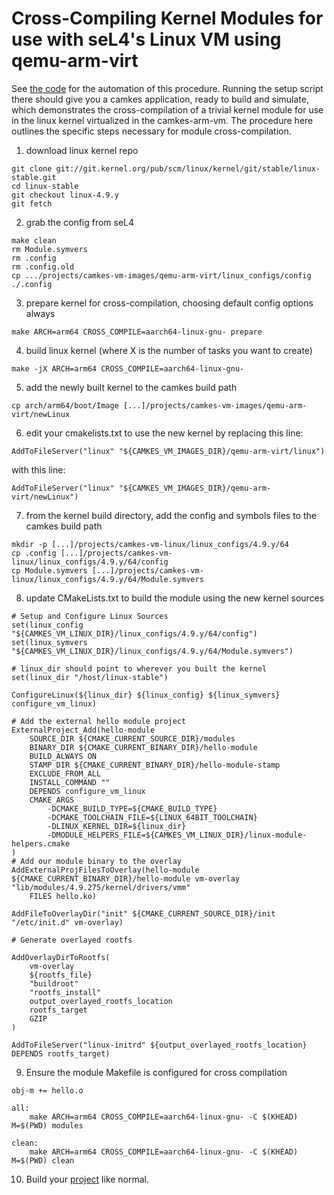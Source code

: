<!--
  Copyright 2021 Michael Neises

  SPDX-License-Identifier: BSD-2-Clause
-->
# Cross-Compiling Kernel Modules for use with seL4's Linux VM using qemu-arm-virt

See [the code](https://github.com/NeisesResearch/kernel_module_workstation) for the automation of this procedure. Running the setup script there should give you a camkes application, ready to build and simulate, which demonstrates the cross-compilation of a trivial kernel module for use in the linux kernel virtualized in the camkes-arm-vm. The procedure here outlines the specific steps necessary for module cross-compilation.

1. download linux kernel repo
```
git clone git://git.kernel.org/pub/scm/linux/kernel/git/stable/linux-stable.git
cd linux-stable
git checkout linux-4.9.y
git fetch
```

2. grab the config from seL4
```
make clean
rm Module.symvers
rm .config
rm .config.old
cp .../projects/camkes-vm-images/qemu-arm-virt/linux_configs/config ./.config
```

3. prepare kernel for cross-compilation, choosing default config options always
```
make ARCH=arm64 CROSS_COMPILE=aarch64-linux-gnu- prepare
```

4. build linux kernel (where X is the number of tasks you want to create)
```
make -jX ARCH=arm64 CROSS_COMPILE=aarch64-linux-gnu-
```

5. add the newly built kernel to the camkes build path
```
cp arch/arm64/boot/Image [...]/projects/camkes-vm-images/qemu-arm-virt/newLinux
```

6. edit your cmakelists.txt to use the new kernel by replacing this line:
```
AddToFileServer("linux" "${CAMKES_VM_IMAGES_DIR}/qemu-arm-virt/linux")
```
with this line:
```
AddToFileServer("linux" "${CAMKES_VM_IMAGES_DIR}/qemu-arm-virt/newLinux")
```
7. from the kernel build directory, add the config and symbols files to the camkes build path
```
mkdir -p [...]/projects/camkes-vm-linux/linux_configs/4.9.y/64
cp .config [...]/projects/camkes-vm-linux/linux_configs/4.9.y/64/config
cp Module.symvers [...]/projects/camkes-vm-linux/linux_configs/4.9.y/64/Module.symvers
```

8. update CMakeLists.txt to build the module using the new kernel sources
```
# Setup and Configure Linux Sources
set(linux_config "${CAMKES_VM_LINUX_DIR}/linux_configs/4.9.y/64/config")
set(linux_symvers "${CAMKES_VM_LINUX_DIR}/linux_configs/4.9.y/64/Module.symvers")

# linux_dir should point to wherever you built the kernel
set(linux_dir "/host/linux-stable")

ConfigureLinux(${linux_dir} ${linux_config} ${linux_symvers} configure_vm_linux)

# Add the external hello module project
ExternalProject_Add(hello-module
    SOURCE_DIR ${CMAKE_CURRENT_SOURCE_DIR}/modules
    BINARY_DIR ${CMAKE_CURRENT_BINARY_DIR}/hello-module
    BUILD_ALWAYS ON
    STAMP_DIR ${CMAKE_CURRENT_BINARY_DIR}/hello-module-stamp
    EXCLUDE_FROM_ALL
    INSTALL_COMMAND ""
    DEPENDS configure_vm_linux
    CMAKE_ARGS
        -DCMAKE_BUILD_TYPE=${CMAKE_BUILD_TYPE}
        -DCMAKE_TOOLCHAIN_FILE=${LINUX_64BIT_TOOLCHAIN}
        -DLINUX_KERNEL_DIR=${linux_dir}
        -DMODULE_HELPERS_FILE=${CAMKES_VM_LINUX_DIR}/linux-module-helpers.cmake
)
# Add our module binary to the overlay
AddExternalProjFilesToOverlay(hello-module
${CMAKE_CURRENT_BINARY_DIR}/hello-module vm-overlay "lib/modules/4.9.275/kernel/drivers/vmm"
    FILES hello.ko)

AddFileToOverlayDir("init" ${CMAKE_CURRENT_SOURCE_DIR}/init "/etc/init.d" vm-overlay)

# Generate overlayed rootfs

AddOverlayDirToRootfs(
    vm-overlay
    ${rootfs_file}
    "buildroot"
    "rootfs_install"
    output_overlayed_rootfs_location
    rootfs_target
    GZIP
)

AddToFileServer("linux-initrd" ${output_overlayed_rootfs_location} DEPENDS rootfs_target)
```

9. Ensure the module Makefile is configured for cross compilation
```
obj-m += hello.o

all:
	make ARCH=arm64 CROSS_COMPILE=aarch64-linux-gnu- -C $(KHEAD) M=$(PWD) modules

clean:
	make ARCH=arm64 CROSS_COMPILE=aarch64-linux-gnu- -C $(KHEAD) M=$(PWD) clean

```
10. Build your [project](https://github.com/NeisesResearch/kernel_module_workstation/tree/main/module_minimal) like normal.
